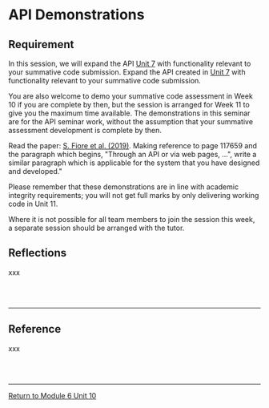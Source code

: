 # API Demonstrations

## Requirement
In this session, we will expand the API [Unit 7](SSD_Unit07.md) with functionality relevant to your summative code submission. Expand the API created in [Unit 7](SSD_Unit07.md) with functionality relevant to your summative code submission.

You are also welcome to demo your summative code assessment in Week 10 if you are complete by then, but the session is arranged for Week 11 to give you the maximum time available. The demonstrations in this seminar are for the API seminar work, without the assumption that your summative assessment development is complete by then.

Read the paper: [S. Fiore et al. (2019)](SSD_Unit10_SeminarReference.pdf). Making reference to page 117659 and the paragraph which begins, "Through an API or via web pages, ...", write a similar paragraph which is applicable for the system that you have designed and developed."

Please remember that these demonstrations are in line with academic integrity requirements; you will not get full marks by only delivering working code in Unit 11.

Where it is not possible for all team members to join the session this week, a separate session should be arranged with the tutor.

## Reflections
xxx

<br><br>

---

## Reference
xxx

<br><br>

---

[Return to Module 6 Unit 10](SSD_Unit10.md)
